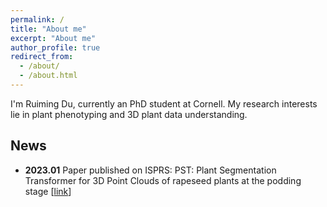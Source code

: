 ```yaml
---
permalink: /
title: "About me"
excerpt: "About me"
author_profile: true
redirect_from: 
  - /about/
  - /about.html
---
```


I'm Ruiming Du, currently an PhD student at Cornell. My research interests lie in plant phenotyping and 3D plant data understanding.

## News
- **2023.01** Paper published on ISPRS: PST: Plant Segmentation Transformer for 3D Point Clouds of rapeseed plants at the podding stage [[link](https://doi.org/10.1016/j.isprsjprs.2022.11.022)]

